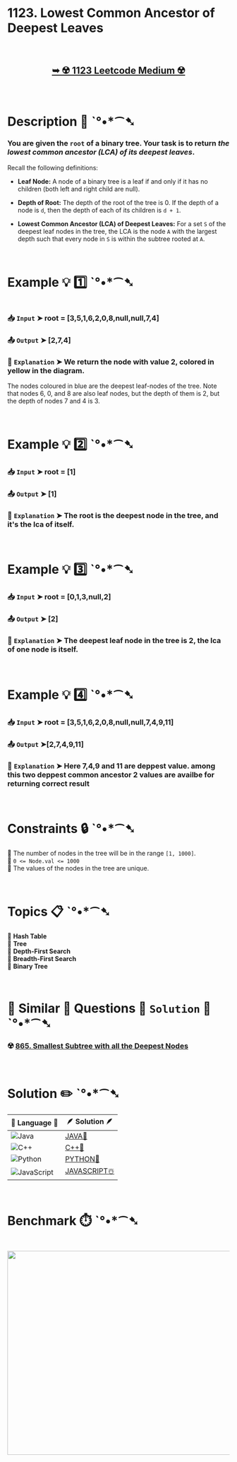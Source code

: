 # 1123. Lowest Common Ancestor of Deepest Leaves

</br>

<h2 align="center"> 

<a href="https://leetcode.com/problems/lowest-common-ancestor-of-deepest-leaves/description/?envType=daily-question&envId=2025-04-04"><strong>➥ ☢️ 1123 Leetcode Medium ☢️ </strong></a>
</h2>

</br>

# Description 📜 ˋ°•*⁀➷

### You are given the `root` of a binary tree. Your task is to return *the lowest common ancestor (LCA) of its deepest leaves*.

Recall the following definitions:

- **Leaf Node:** A node of a binary tree is a leaf if and only if it has no children (both left and right child are null).

- **Depth of Root:** The depth of the root of the tree is 0. If the depth of a node is `d`, then the depth of each of its children is `d + 1`.

- **Lowest Common Ancestor (LCA) of Deepest Leaves:** For a set `S` of the deepest leaf nodes in the tree, the LCA is the node `A` with the largest depth such that every node in `S` is within the subtree rooted at `A`.

</br>

# Example 💡 1️⃣ ˋ°•*⁀➷

<img src="" width="" height=""/>

  ### 📥 `Input`  ➤ root = [3,5,1,6,2,0,8,null,null,7,4]

  ### 📤 `Output`  ➤ [2,7,4]

  ### 🔦 `Explanation`  ➤ We return the node with value 2, colored in yellow in the diagram.
The nodes coloured in blue are the deepest leaf-nodes of the tree.
Note that nodes 6, 0, and 8 are also leaf nodes, but the depth of them is 2, but the depth of nodes 7 and 4 is 3.

</br>

# Example 💡 2️⃣ ˋ°•*⁀➷

  ### 📥 `Input` ➤ root = [1]

  ### 📤 `Output`  ➤ [1]

  ### 🔦 `Explanation` ➤ The root is the deepest node in the tree, and it's the lca of itself.

</br>

# Example 💡 3️⃣ ˋ°•*⁀➷

  ### 📥 `Input` ➤ root = [0,1,3,null,2]

  ### 📤 `Output`  ➤ [2]

  ### 🔦 `Explanation`  ➤ The deepest leaf node in the tree is 2, the lca of one node is itself.

</br>

# Example 💡 4️⃣ ˋ°•*⁀➷

  ### 📥 `Input`  ➤ root = [3,5,1,6,2,0,8,null,null,7,4,9,11]

  ### 📤 `Output`  ➤[2,7,4,9,11]

  ### 🔦 `Explanation`  ➤  Here 7,4,9 and 11 are deppest value. among this two deppest common ancestor 2 values are availbe for returning correct result

</br>

# Constraints 🔒 ˋ°•*⁀➷

🔹 The number of nodes in the tree will be in the range `[1, 1000]`. </br>
🔹 `0 <= Node.val <= 1000` </br>
🔹 The values of the nodes in the tree are unique. </br>

</br>

# Topics 📋 ˋ°•*⁀➷

🔸 **Hash Table**  </br>
🔸 **Tree**  </br>
🔸 **Depth-First Search**  </br>
🔸 **Breadth-First Search**  </br>
🔸 **Binary Tree**  </br>

</br>

# 🌯 Similar 🍲 Questions 🍜 `Solution` 🍱 ˋ°•*⁀➷

### ☢️ [865. Smallest Subtree with all the Deepest Nodes]() </br>

</br>

# Solution ✏️ ˋ°•*⁀➷

| 📒 Language 📒  | 🪶 Solution 🪶 |
| ------------- | ------------- |
|  ![Java](https://img.shields.io/badge/java-%23ED8B00.svg?style=for-the-badge&logo=openjdk&logoColor=white)  | [JAVA🍁]() |
|  ![C++](https://img.shields.io/badge/c++-%2300599C.svg?style=for-the-badge&logo=c%2B%2B&logoColor=white)  | [C++🎲]()  |
|  ![Python](https://img.shields.io/badge/python-3670A0?style=for-the-badge&logo=python&logoColor=ffdd54)    | [PYTHON🍰]() |
| ![JavaScript](https://img.shields.io/badge/javascript-%23323330.svg?style=for-the-badge&logo=javascript&logoColor=%23F7DF1E)   | [JAVASCRIPT☃️]() |

</br>

# Benchmark ⏱️ ˋ°•*⁀➷

<h1  align="center" >

<img src ="" width = "700px" height="462px" />

</h1>
